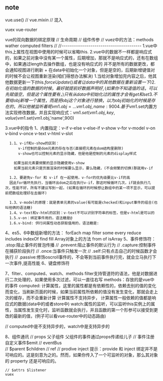 ## note
vue.use() // 
vue.mixin // 混入





vuex   vue-router

vue的双向数据的绑定原理
// 生命周期
// 组件传参
// vuez中的方法：methods  wather computed filters 
// 
//-----------------------------------------
1.vue中this上属性在视图中使用的时候可以省略this.
2.vue中的数据不一样都是响应式的，如果之前对象中没有某一个属性，后期增加，那就不是响应式的，还有在数组中，如果通过length去操作数组，也是没有响应式的
      并不是所有的数据更改，都会通知视图进行刷新
    + 在data中初始化一个对象，但是是空的，后期新增键值对的时候不会让视图重新渲染(咱们得想办法解决)
      1.当给对象增加完内容之后，他其他数据更新一下(this.$forceUpdate() 或者让data中的其他数据在重新设置一下)
      2.在初始化值的数据的时候，最好就提前好数据声明好,(如果你不知道值的话，可以先赋值空，但是这个属性要有，)只有从data中初始化过的属性才会有get和set
      3.不要给obj新增一个属性，而是把obj这个对象进行替换，以为obj初始化的时候是存在的，所以他被监听着呢 vm1.obj = {...vm1.obj,name:900}
      4.基于vm1.$set内置方法实现修改数据，并且实现响应式：vm1.$set(vm1.obj,key,value)   vm1.$set(vm1.obj,'name',900)

3.vue中的指令
    1、内置指定：v-if v-else v-else-if  v-show  v-for  v-model v-on v-bind v-once v-text v-html v-slot

      1.1、v-if和v-show的区别：
          v-if控制的是dom元素的存在与否(直接把元素在dom结构里删除)
          v-show也可以控制元素的显示隐藏，但是他是控制的元素的display样式

        如果当前元素要频繁的显示隐藏使用v-show
        如果当前元素只是页面渲染的时候要么显示，要么隐藏，(不会频繁的切换)那就用v-if

      1.2、要避免v-for 和 v-if 在一起使用，v-for的优先级要比v-if的高
      因此for循环先执行，当循环出dom之后在执行v-if，那这时候循环几次，if就会执行几次，性能不好，所有不建议写到一起，(如果在循环的时候想让数组中的某一项不显示，可以提前把数组处理好在去循环)

      1.3、v-model的原理：就是表单元素的value(有可能是checked)和input事件的组合(也叫他俩的语法糖)
      1.4、v-text和v-html的区别：v-text不可以识别字符串的标签，但是v-html是可以的
      1.5.v-on：绑定事件用的，语法糖是@
      1.6.v-bind: 供行间属性动态获取值用的，语法糖是:
  
4、es5、6中数组新增的方法：
  forEach map filter some every reduce includes indexOf find fill
  Array对象上的方法 from of isArray
5、事件修饰符：
           .stop:阻止事件的冒泡传播
        // .prevent:阻止事件的默认行为
        // .capture:控制事件在捕获阶段执行
        // .once:当事件只触发一次
        // .self:只有点击自己的时候函数才会执行
        // .passive:修饰oscroll事件的，不会等到当前事件执行完，就会立马执行下一次事件,提高性能
6、键盘修饰符

7、filter、computed、watch、methods
  filter支持管道符的语法，他是对数据进行二次处理的，如果使用多次过滤，可以一直往右写
  methods：存放的是vue中的事件
  computed:  计算属性，这里的属性都是有依赖性的，依赖去别的值的变化而变化，当刷新页面的时候，如果当前属性所依赖的值没有发生变化，那就会走上次的缓存，而不会重新计算
         计算属性不支持异步，
         计算属性一般依赖的值都是响应式的数据(data中的或者store中)
  watch:属性的监听，可以监听this实例上的属性，当属性发生变化时，监听函数就会执行，并且函数的第一个形参可以接受到更改的最新的值，(例子可以看vue-router中的动态路由)

  // computed中是不支持异步的，watch中是支持异步的

8、组件通讯
  // props 父子组件 父组件的事件通过props传递给儿子
    // 事件注册 自定义事件$emit
    // eventBus  
    // $parent  $children
    // ref
    // prodive inject
    提示：provide 和 inject 绑定并不是可响应的。这是刻意为之的。然而，如果你传入了一个可监听的对象，那么其对象的 property 还是可响应的。

    // $attrs $listener
    vuex



 

